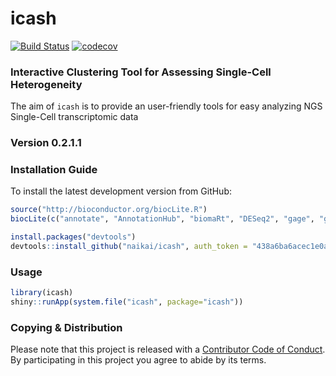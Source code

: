 # icash 

[![Build Status](https://travis-ci.com/naikai/icash.svg?token=qigAqQi4xmKjKDqnm97n&branch=master)](https://travis-ci.com/naikai/icash)
[![codecov](https://codecov.io/gh/naikai/icash/branch/master/graph/badge.svg?token=WEipAvcFMf)](https://codecov.io/gh/naikai/icash)

### **I**nteractive **C**lustering Tool for **A**ssessing **S**ingle-Cell **H**eterogeneity
The aim of `icash` is to provide an user-friendly tools for easy analyzing NGS Single-Cell transcriptomic data

### Version 0.2.1.1

### Installation Guide
To install the latest development version from GitHub:
```R
source("http://bioconductor.org/biocLite.R")
biocLite(c("annotate", "AnnotationHub", "biomaRt", "DESeq2", "gage", "gageData", "GO.db", "pathview"))

install.packages("devtools")
devtools::install_github("naikai/icash", auth_token = "438a6ba6acec1e0a0b3550986f83f42d88b941f9")
```

### Usage 
```R
library(icash)
shiny::runApp(system.file("icash", package="icash"))
```

### Copying & Distribution
Please note that this project is released with a [Contributor Code of Conduct](CONDUCT.md). By participating in this project you agree to abide by its terms.
